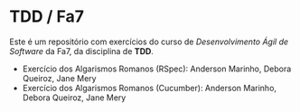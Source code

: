 TDD / Fa7
=========

Este é um repositório com exercícios do curso de _Desenvolvimento Ágil de Software_ da Fa7, da disciplina de **TDD**.

- Exercício dos Algarismos Romanos (RSpec): Anderson Marinho, Debora Queiroz, Jane Mery
- Exercício dos Algarismos Romanos (Cucumber): Anderson Marinho, Debora Queiroz, Jane Mery
